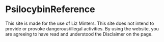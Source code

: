 # PsilocybinReference
This site is made for the use of Liz Minters. This site does not intend to provide or provoke dangerous/illegal activities. By using the website, 
you are agreeing to have read and understood the Disclaimer on the page.
